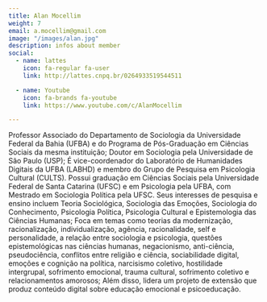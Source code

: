```yaml
---
title: Alan Mocellim
weight: 7
email: a.mocellim@gmail.com 
image: "/images/alan.jpg"
description: infos about member
social:
  - name: lattes
    icon: fa-regular fa-user
    link: http://lattes.cnpq.br/0264933519544511

  - name: Youtube
    icon: fa-brands fa-youtube
    link: https://www.youtube.com/c/AlanMocellim

---
```


Professor Associado do Departamento de Sociologia da Universidade Federal da Bahia (UFBA) e do Programa de Pós-Graduação em Ciências Sociais da mesma instituição; Doutor em Sociologia pela Universidade de São Paulo (USP); É vice-coordenador do Laboratório de Humanidades Digitais da UFBA (LABHD) e membro do Grupo de Pesquisa em Psicologia Cultural (CULTS). Possui graduação em Ciências Sociais pela Universidade Federal de Santa Catarina (UFSC) e em Psicologia pela UFBA, com Mestrado em Sociologia Política pela UFSC. Seus interesses de pesquisa e ensino incluem Teoria Sociológica, Sociologia das Emoções, Sociologia do Conhecimento, Psicologia Política, Psicologia Cultural e Epistemologia das Ciências Humanas; Foca em temas como teorias da modernização, racionalização, individualização, agência, racionalidade, self e personalidade, a relação entre sociologia e psicologia, questões epistemológicas nas ciências humanas, negacionismo, anti-ciência, pseudociência, conflitos entre religião e ciência, sociabilidade digital, emoções e cognição na política, narcisismo coletivo, hostilidade intergrupal, sofrimento emocional, trauma cultural, sofrimento coletivo e relacionamentos amorosos; Além disso, lidera um projeto de extensão que produz conteúdo digital sobre educação emocional e psicoeducação.

